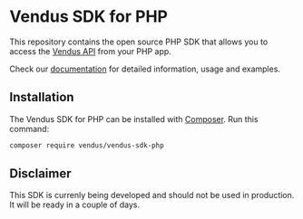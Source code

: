 # Vendus SDK for PHP

This repository contains the open source PHP SDK that allows you to access the [Vendus API](https://www.vendus.pt/ws/) from your PHP app.

Check our [documentation](./docs) for detailed information, usage and examples.


## Installation

The Vendus SDK for PHP can be installed with [Composer](https://getcomposer.org/). Run this command:

```sh
composer require vendus/vendus-sdk-php
```

## Disclaimer

This SDK is currenly being developed and should not be used in production. It will be ready in a couple of days.